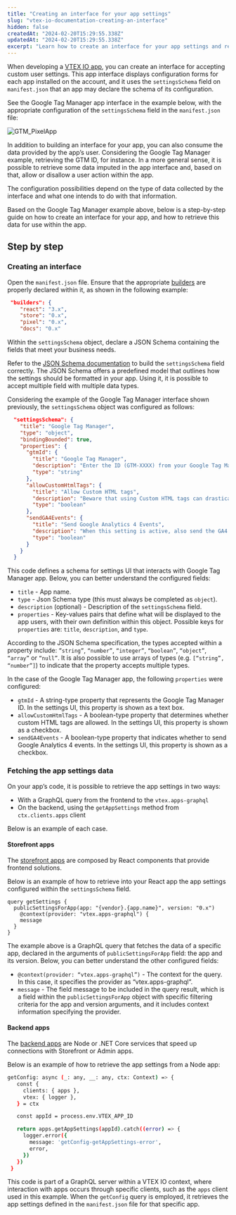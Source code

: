 ```yaml
---
title: "Creating an interface for your app settings"
slug: "vtex-io-documentation-creating-an-interface"
hidden: false
createdAt: "2024-02-20T15:29:55.338Z"
updatedAt: "2024-02-20T15:29:55.338Z"
excerpt: "Learn how to create an interface for your app settings and retrieve its data"
---
```


When developing a [VTEX IO app](https://developers.vtex.com/docs/guides/vtex-io-documentation-what-is-a-vtex-app), you can create an interface for accepting custom user settings.  This app interface displays configuration forms for each app installed on the account, and it uses the `settingsSchema` field on `manifest.json` that an app may declare the schema of its configuration.

See the Google Tag Manager app interface in the example below, with the appropriate configuration of the `settingsSchema` field in the `manifest.json` file:

![GTM_PixelApp](https://github.com/vtexdocs/dev-portal-content/assets/112641072/fe615b04-add7-47fe-aa86-9aa2c24f62c9)

In addition to building an interface for your app, you can also consume the data provided by the app’s user. Considering the Google Tag Manager example, retrieving the GTM ID, for instance. In a more general sense, it is possible to retrieve some data imputed in the app interface and, based on that, allow or disallow a user action within the app.

The configuration possibilities depend on the type of data collected by the interface and what one intends to do with that information.

Based on the Google Tag Manager example above, below is a step-by-step guide on how to create an interface for your app, and how to retrieve this data for use within the app.

## Step by step

### Creating an interface

Open the `manifest.json` file.
Ensure that the appropriate [builders](https://developers.vtex.com/docs/guides/vtex-io-documentation-builders) are properly declared within it, as shown in the following example:

```json
 "builders": {
    "react": "3.x",
    "store": "0.x",
    "pixel": "0.x",
    "docs": "0.x"
```

Within the `settingsSchema` object, declare a JSON Schema containing the fields that meet your business needs.

Refer to the [JSON Schema documentation](http://json-schema.org/understanding-json-schema/) to build the `settingsSchema` field correctly. The JSON Schema offers a predefined model that outlines how the settings should be formatted in your app. Using it, it is possible to accept multiple field with multiple data types.

Considering the example of the Google Tag Manager interface shown previously, the `settingsSchema` object was configured as follows:

```json
  "settingsSchema": {
    "title": "Google Tag Manager",
    "type": "object",
    "bindingBounded": true,
    "properties": {
      "gtmId": {
        "title": "Google Tag Manager",
        "description": "Enter the ID (GTM-XXXX) from your Google Tag Manager",
        "type": "string"
      },
      "allowCustomHtmlTags": {
        "title": "Allow Custom HTML tags",
        "description": "Beware that using Custom HTML tags can drastically impact the store's performance",
        "type": "boolean"
      },
      "sendGA4Events": {
        "title": "Send Google Analytics 4 Events",
        "description": "When this setting is active, also send the GA4 version of the events",
        "type": "boolean"
      }
    }
  }
```

This code defines a schema for settings UI that interacts with Google Tag Manager app. Below, you can better understand the configured fields:

- `title` - App name.
- `type` - Json Schema type (this must always be completed as `object`).
- `description` (optional) - Description of the `settingsSchema` field.
- `properties` - Key-values pairs that define what will be displayed to the app users, with their own definition within this object. Possible keys for `properties` are: `title`, `description`, and `type`.

According to the JSON Schema specification, the types accepted within a property include: `”string”`, `“number”`, `“integer”`, `“boolean”`, `“object”`, `“array”` or `“null”`. It is also possible to use arrays of types (e.g. `[“string”, “number”]`) to indicate that the property accepts multiple types.

In the case of the Google Tag Manager app, the following `properties` were configured:

- `gtmId` - A string-type property that represents the Google Tag Manager ID. In the settings UI, this property is shown as a text box.
- `allowCustomHtmlTags` - A boolean-type property that determines whether custom HTML tags are allowed. In the settings UI, this property is shown as a checkbox.
- `sendGA4Events` - A boolean-type property that indicates whether to send Google Analytics 4 events. In the settings UI, this property is shown as a checkbox.

### Fetching the app settings data

On your app’s code, it is possible to retrieve the app settings in two ways:

- With a GraphQL query from the frontend to the `vtex.apps-graphql`
- On the backend, using the `getAppSettings` method from `ctx.clients.apps` client

Below is an example of each case.

#### Storefront apps

The [storefront apps](https://developers.vtex.com/docs/guides/vtex-io-documentation-1-developing-storefront-apps-using-react-and-vtex-io) are composed by React components that provide frontend solutions.

Below is an example of how to retrieve into your React app the app settings configured within the `settingsSchema` field.

```gql
query getSettings {
  publicSettingsForApp(app: "{vendor}.{app.name}", version: "0.x")
    @context(provider: "vtex.apps-graphql") {
    message
  }
}
```

The example above is a GraphQL query that fetches the data of a specific app, declared in the arguments of `publicSettingsForApp` field: the app and its version. Below, you can better understand the other configured fields:

- `@context(provider: “vtex.apps-graphql”)` - The context for the query. In this case, it specifies the provider as “vtex.apps-graphql”.
- `message` - The field message to be included in the query result, which is a field within the `publicSettingsForApp` object with specific filtering criteria for the app and version arguments, and it includes context information specifying the provider.

#### Backend apps

The [backend apps](https://developers.vtex.com/docs/guides/vtex-io-documentation-service) are Node or .NET Core services that speed up connections with Storefront or Admin apps.

Below is an example of how to retrieve the app settings from a Node app:

```sh
getConfig: async (_: any, __: any, ctx: Context) => {
   const {
     clients: { apps },
     vtex: { logger },
   } = ctx

   const appId = process.env.VTEX_APP_ID

   return apps.getAppSettings(appId).catch((error) => {
     logger.error({
       message: 'getConfig-getAppSettings-error',
       error,
     })
   })
 }
```

This code is part of a GraphQL server within a VTEX IO context, where interaction with apps occurs through specific clients, such as the `apps` client used in this example. When the `getConfig` query is employed, it retrieves the app settings defined in the `manifest.json` file for that specific app.
